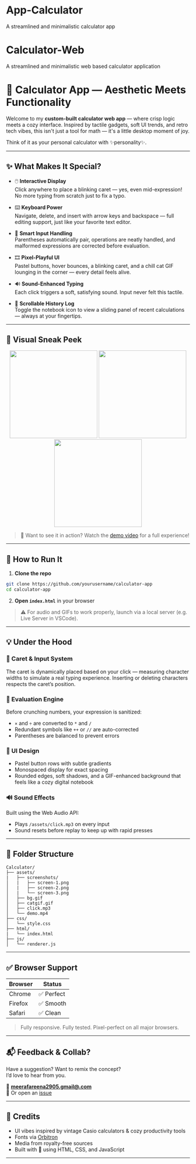 # App-Calculator
A streamlined and minimalistic calculator app
# Calculator-Web
A streamlined and minimalistic web based calculator application


# 🎨 Calculator App — Aesthetic Meets Functionality

Welcome to my **custom-built calculator web app** — where crisp logic meets a cozy interface. Inspired by tactile gadgets, soft UI trends, and retro tech vibes, this isn't just a tool for math — it's a little desktop moment of joy.

Think of it as your personal calculator with ✨personality✨.

---

## ✨ What Makes It Special?

* 🖱️ **Interactive Display**  
  Click anywhere to place a blinking caret — yes, even mid-expression! No more typing from scratch just to fix a typo.

* ⌨️ **Keyboard Power**  
  Navigate, delete, and insert with arrow keys and backspace — full editing support, just like your favorite text editor.

* 🧠 **Smart Input Handling**  
  Parentheses automatically pair, operations are neatly handled, and malformed expressions are corrected before evaluation.

* 🎞️ **Pixel-Playful UI**  
  Pastel buttons, hover bounces, a blinking caret, and a chill cat GIF lounging in the corner — every detail feels alive.

* 🔊 **Sound-Enhanced Typing**  
  Each click triggers a soft, satisfying sound. Input never felt this tactile.

* 📜 **Scrollable History Log**  
  Toggle the notebook icon to view a sliding panel of recent calculations — always at your fingertips.

---

## 📸 Visual Sneak Peek

<div align="center">
  <img src="assets/screenshots/screen-1.png" width="240" />
  <img src="assets/screenshots/screen-2.png" width="240" />
  <img src="assets/screenshots/screen-3.png" width="240" />
</div>

> 🎥 Want to see it in action? Watch the [demo video](assets/demo.mp4) for a full experience!

---

## 🚀 How to Run It

1. **Clone the repo**

```bash
git clone https://github.com/yourusername/calculator-app
cd calculator-app
```

2. **Open `index.html`** in your browser

> ⚠️ For audio and GIFs to work properly, launch via a local server (e.g. Live Server in VSCode).

---

## 💡 Under the Hood

### 🧩 Caret & Input System

The caret is dynamically placed based on your click — measuring character widths to simulate a real typing experience. Inserting or deleting characters respects the caret’s position.

### 🧠 Evaluation Engine

Before crunching numbers, your expression is sanitized:

* `×` and `÷` are converted to `*` and `/`
* Redundant symbols like `++` or `//` are auto-corrected
* Parentheses are balanced to prevent errors

### 🎨 UI Design

* Pastel button rows with subtle gradients  
* Monospaced display for exact spacing  
* Rounded edges, soft shadows, and a GIF-enhanced background that feels like a cozy digital notebook

### 🔊 Sound Effects

Built using the Web Audio API:

* Plays `/assets/click.mp3` on every input  
* Sound resets before replay to keep up with rapid presses

---

## 📁 Folder Structure

```
Calculator/
├── assets/
|   ├── screenshots/
│   |   ├── screen-1.png
│   |   ├── screen-2.png
│   |   └── screen-3.png
│   ├── bg.gif
│   ├── catgif.gif
│   ├── click.mp3
│   └── demo.mp4
├── css/
│   └── style.css
├── html/
|   └── index.html
├── js/
│   └── renderer.js
```

---

## ✅ Browser Support

| Browser | Status    |
| ------- | --------- |
| Chrome  | ✅ Perfect |
| Firefox | ✅ Smooth  |
| Safari  | ✅ Clean   |

> Fully responsive. Fully tested. Pixel-perfect on all major browsers.

---

## 📬 Feedback & Collab?

Have a suggestion? Want to remix the concept?  
I’d love to hear from you.

📧 **[meerafareena2905.gmail@.com](mailto:your.email@example.com)**  
💬 Or open an [issue](https://github.com/Meera2906/Calculator-web/issues)

---

## 🙏 Credits

* UI vibes inspired by vintage Casio calculators & cozy productivity tools  
* Fonts via [Orbitron](https://fonts.google.com/specimen/Orbitron)  
* Media from royalty-free sources  
* Built with 💖 using HTML, CSS, and JavaScript

---
